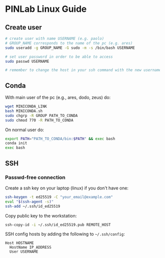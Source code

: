 # PINLab Linux Guide

## Create user

```sh
# create user with name USERNAME (e.g. paolo)
# GROUP_NAME corresponds to the name of the pc (e.g. ares)
sudo useradd -g GROUP_NAME -G sudo -m -s /bin/bash USERNAME

# set user password in order to be able to access
sudo passwd USERNAME

# remember to change the host in your ssh command with the new username
```


## Conda

With main user of the pc (e.g., ares, dodo, zeus) do:
```sh
wget MINICONDA_LINK
bash MINICONDA.sh
sudo chgrp -R GROUP PATH_TO_CONDA
sudo chmod 770 -R PATH_TO_CONDA
```

On normal user do:
```sh
export PATH="PATH_TO_CONDA/bin:$PATH" && exec bash
conda init
exec bash
```

## SSH

### Passwd-free connection

Create a ssh key on your laptop (linux) if you don't have one:
```sh
ssh-keygen -t ed25519 -C "your_email@example.com"
eval "$(ssh-agent -s)"
ssh-add ~/.ssh/id_ed25519
```

Copy public key to the workstation:
```sh
ssh-copy-id -i ~/.ssh/id_ed25519.pub REMOTE_HOST
```

SSH config hosts by adding the following to `~/.ssh/config`:  
```
Host HOSTNAME
  HostName IP_ADDRESS
  User USERNAME
```
